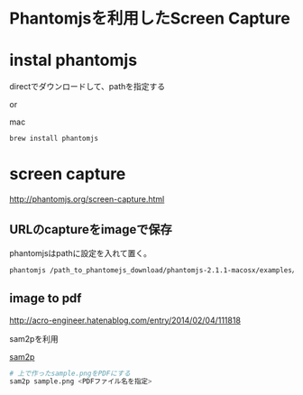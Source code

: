 Phantomjsを利用したScreen Capture
==============================

# instal phantomjs

directでダウンロードして、pathを指定する

or

mac

```
brew install phantomjs
```


# screen capture

<http://phantomjs.org/screen-capture.html>


## URLのcaptureをimageで保存

phantomjsはpathに設定を入れて置く。

```sh
phantomjs /path_to_phantomejs_download/phantomjs-2.1.1-macosx/examples/rasterize.js http://capture_url sample.png "A4"
```

## image to pdf

<http://acro-engineer.hatenablog.com/entry/2014/02/04/111818>

sam2pを利用

[sam2p](https://pts.50.hu/sam2p/)


```sh
# 上で作ったsample.pngをPDFにする
sam2p sample.png <PDFファイル名を指定>
```